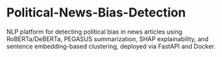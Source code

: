 # Political-News-Bias-Detection
NLP platform for detecting political bias in news articles using RoBERTa/DeBERTa, PEGASUS summarization, SHAP explainability, and sentence embedding-based clustering, deployed via FastAPI and Docker.
